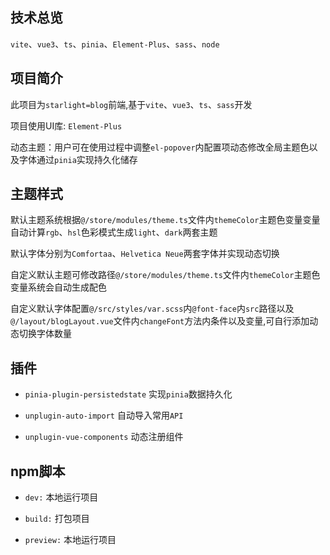 ## 技术总览

`vite`、`vue3`、`ts`、`pinia`、`Element-Plus`、`sass`、`node`

## 项目简介

此项目为`starlight=blog`前端,基于`vite`、`vue3`、`ts`、`sass`开发

项目使用UI库: `Element-Plus`

动态主题：用户可在使用过程中调整`el-popover`内配置项动态修改全局主题色以及字体通过`pinia`实现持久化储存

## 主题样式

默认主题系统根据`@/store/modules/theme.ts`文件内`themeColor`主题色变量变量自动计算`rgb`、`hsl`色彩模式生成`light`、`dark`两套主题

默认字体分别为`Comfortaa`、`Helvetica Neue`两套字体并实现动态切换

自定义默认主题可修改路径`@/store/modules/theme.ts`文件内`themeColor`主题色变量系统会自动生成配色

自定义默认字体配置`@/src/styles/var.scss`内`@font-face`内`src`路径以及`@/layout/blogLayout.vue`文件内`changeFont`方法内条件以及变量,可自行添加动态切换字体数量

## 插件

- `pinia-plugin-persistedstate` 实现`pinia`数据持久化

- `unplugin-auto-import` 自动导入常用`API`

- `unplugin-vue-components` 动态注册组件

## npm脚本

- `dev:` 本地运行项目

- `build:` 打包项目

- `preview:` 本地运行项目
